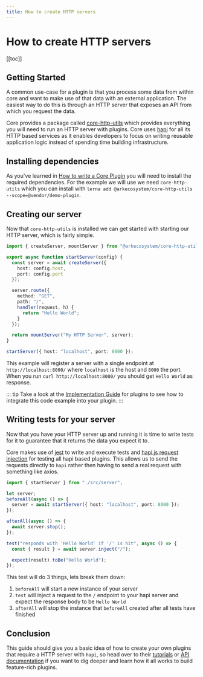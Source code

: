 ```yaml
---
title: How to create HTTP servers
---
```


# How to create HTTP servers

[[toc]]

## Getting Started

A common use-case for a plugin is that you process some data from within core and want to make use of that data with an external application. The easiest way to do this is through an HTTP server that exposes an API from which you request the data.

Core provides a package called [core-http-utils](https://github.com/ArkEcosystem/core/tree/develop/packages/core-http-utils/src) which provides everything you will need to run an HTTP server with plugins. Core uses [hapi](https://hapijs.com/) for all its HTTP based services as it enables developers to focus on writing reusable application logic instead of spending time building infrastructure.

## Installing dependencies

As you've learned in [How to write a Core Plugin](/tutorials/core/plugins/how-to-write-a-core-plugin.html) you will need to install the required dependencies. For the example we will use we need `core-http-utils` which you can install with `lerna add @arkecosystem/core-http-utils --scope=@vendor/demo-plugin`.

## Creating our server

Now that `core-http-utils` is installed we can get started with starting our HTTP server, which is fairly simple.

```ts
import { createServer, mountServer } from "@arkecosystem/core-http-utils";

export async function startServer(config) {
  const server = await createServer({
    host: config.host,
    port: config.port
  });

  server.route({
    method: "GET",
    path: "/",
    handler(request, h) {
      return "Hello World";
    }
  });

  return mountServer("My HTTP Server", server);
}

startServer({ host: "localhost", port: 8000 });
```

This example will register a server with a single endpoint at `http://localhost:8000/` where `localhost` is the host and `8000` the port. When you run `curl http://localhost:8000/` you should get `Hello World` as response.

::: tip
Take a look at the [Implementation Guide](/tutorials/core/plugins/how-to-write-a-core-plugin.html#implementation) for plugins to see how to integrate this code example into your plugin.
:::

## Writing tests for your server

Now that you have your HTTP server up and running it is time to write tests for it to guarantee that it returns the data you expect it to.

Core makes use of [jest](https://jestjs.io/) to write and execute tests and [hapi.js request injection](https://hapijs.com/api#-await-serverinjectoptions) for testing all hapi based plugins. This allows us to send the requests directly to `hapi` rather then having to send a real request with something like axios.

```ts
import { startServer } from "./src/server";

let server;
beforeAll(async () => {
  server = await startServer({ host: "localhost", port: 8000 });
});

afterAll(async () => {
  await server.stop();
});

test("responds with 'Hello World' if '/' is hit", async () => {
  const { result } = await server.inject("/");

  expect(result).toBe("Hello World");
});
```

This test will do 3 things, lets break them down:

1. `beforeAll` will start a new instance of your server
2. `test` will inject a request to the `/` endpoint to your hapi server and expect the response body to be `Hello World`
3. `afterAll` will stop the instance that `beforeAll` created after all tests have finished

## Conclusion

This guide should give you a basic idea of how to create your own plugins that require a HTTP server with `hapi`, so head over to their [tutorials](https://hapijs.com/tutorials) or [API documentation](https://hapijs.com/api) if you want to dig deeper and learn how it all works to build feature-rich plugins.
